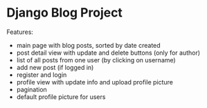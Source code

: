 # Django Blog Project

Features:
- main page with blog posts, sorted by date created
- post detail view with update and delete buttons (only for author)
- list of all posts from one user (by clicking on username)
- add new post (if logged in)
- register and login
- profile view with update info and upload profile picture
- pagination
- default profile picture for users
